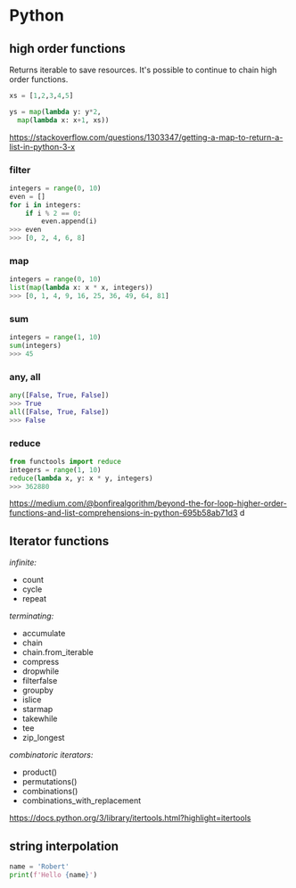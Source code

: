 # Python

## high order functions
Returns iterable to save resources. It's possible to continue to chain high order functions.

```python
xs = [1,2,3,4,5]

ys = map(lambda y: y*2, 
  map(lambda x: x+1, xs))
```
https://stackoverflow.com/questions/1303347/getting-a-map-to-return-a-list-in-python-3-x

### filter

```python
integers = range(0, 10)  
even = [] 
for i in integers:     
    if i % 2 == 0:         
        even.append(i)  
>>> even 
>>> [0, 2, 4, 6, 8]
```

### map

```python
integers = range(0, 10)
list(map(lambda x: x * x, integers))
>>> [0, 1, 4, 9, 16, 25, 36, 49, 64, 81]
```

### sum
```python
integers = range(1, 10)
sum(integers)  
>>> 45
```


### any, all
```python
any([False, True, False])   
>>> True    
all([False, True, False])   
>>> False
```

### reduce
```python
from functools import reduce
integers = range(1, 10)  
reduce(lambda x, y: x * y, integers)  
>>> 362880
```

https://medium.com/@bonfirealgorithm/beyond-the-for-loop-higher-order-functions-and-list-comprehensions-in-python-695b58ab71d3
d

## Iterator functions

*infinite:*
  * count
  * cycle
  * repeat

*terminating:*
  * accumulate
  * chain
  * chain.from_iterable
  * compress
  * dropwhile
  * filterfalse
  * groupby
  * islice
  * starmap
  * takewhile
  * tee
  * zip_longest
  
*combinatoric iterators:*
  * product()
  * permutations()
  * combinations()
  * combinations_with_replacement
  
https://docs.python.org/3/library/itertools.html?highlight=itertools


## string interpolation

```python
name = 'Robert'
print(f'Hello {name}')
```
